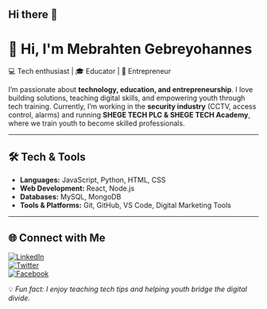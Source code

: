## Hi there 👋

<!--
**mebrahten25/mebrahten25** is a ✨ _special_ ✨ repository because its `README.md` (this file) appears on your GitHub profile.

Here are some ideas to get you started:

- 🔭 I’m currently working on ...
- 🌱 I’m currently learning ...
- 👯 I’m looking to collaborate on ...
- 🤔 I’m looking for help with ...
- 💬 Ask me about ...
- 📫 How to reach me: ...
- 😄 Pronouns: ...
- ⚡ Fun fact: ...
-->
# 👋 Hi, I'm Mebrahten Gebreyohannes  

💻 Tech enthusiast | 🎓 Educator | 🚀 Entrepreneur 

I’m passionate about **technology, education, and entrepreneurship**. I love building solutions, teaching digital skills, and empowering youth through tech training. Currently, I’m working in the **security industry** (CCTV, access control, alarms) and running **SHEGE TECH PLC & SHEGE TECH Academy**, where we train youth to become skilled professionals.  

---

## 🛠️ Tech & Tools
- **Languages:** JavaScript, Python, HTML, CSS  
- **Web Development:** React, Node.js  
- **Databases:** MySQL, MongoDB  
- **Tools & Platforms:** Git, GitHub, VS Code, Digital Marketing Tools  

---
 
<!--
## 📊 GitHub Stats
![Mebrahten's GitHub stats](https://github-readme-stats.vercel.app/api?username=yourusername&show_icons=true&theme=radical)  
![Top Languages](https://github-readme-stats.vercel.app/api/top-langs/?username=yourusername&layout=compact&theme=radical)  


---
-->

## 🌐 Connect with Me
[![LinkedIn](https://img.shields.io/badge/-LinkedIn-blue)](https://linkedin.com/in/mebrahten)  
[![Twitter](https://img.shields.io/badge/-Twitter-blue)](https://x.com/@mebrahteng)  
[![Facebook](https://img.shields.io/badge/-Facebook-blue)](https://facebook.com/mebrahten)  

💡 *Fun fact: I enjoy teaching tech tips and helping youth bridge the digital divide.*  


